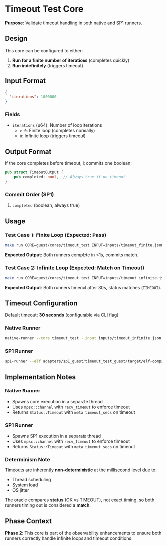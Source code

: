 # Timeout Test Core

**Purpose**: Validate timeout handling in both native and SP1 runners.

## Design

This core can be configured to either:
1. **Run for a finite number of iterations** (completes quickly)
2. **Run indefinitely** (triggers timeout)

## Input Format

```json
{
  "iterations": 1000000
}
```

### Fields
- `iterations` (u64): Number of loop iterations
  - `> 0`: Finite loop (completes normally)
  - `0`: Infinite loop (triggers timeout)

## Output Format

If the core completes before timeout, it commits one boolean:

```rust
pub struct TimeoutOutput {
    pub completed: bool,  // Always true if no timeout
}
```

### Commit Order (SP1)
1. `completed` (boolean, always true)

## Usage

### Test Case 1: Finite Loop (Expected: Pass)
```bash
make run CORE=guest/cores/timeout_test INPUT=inputs/timeout_finite.json
```

**Expected Output**: Both runners complete in <1s, commits match.

### Test Case 2: Infinite Loop (Expected: Match on Timeout)
```bash
make run CORE=guest/cores/timeout_test INPUT=inputs/timeout_infinite.json
```

**Expected Output**: Both runners timeout after 30s, status matches (`TIMEOUT`).

## Timeout Configuration

Default timeout: **30 seconds** (configurable via CLI flag)

### Native Runner
```bash
native-runner --core timeout_test --input inputs/timeout_infinite.json --timeout 10
```

### SP1 Runner
```bash
sp1-runner --elf adapters/sp1_guest/timeout_test_guest/target/elf-compilation/riscv32im-succinct-zkvm-elf/release/timeout-test-guest --input inputs/timeout_infinite.json --timeout 10
```

## Implementation Notes

### Native Runner
- Spawns core execution in a separate thread
- Uses `mpsc::channel` with `recv_timeout` to enforce timeout
- Returns `Status::Timeout` with `meta.timeout_secs` on timeout

### SP1 Runner
- Spawns SP1 execution in a separate thread
- Uses `mpsc::channel` with `recv_timeout` to enforce timeout
- Returns `Status::Timeout` with `meta.timeout_secs` on timeout

### Determinism Note

Timeouts are inherently **non-deterministic** at the millisecond level due to:
- Thread scheduling
- System load
- OS jitter

The oracle compares **status** (OK vs TIMEOUT), not exact timing, so both runners timing out is considered a **match**.

## Phase Context

**Phase 2**: This core is part of the observability enhancements to ensure both runners correctly handle infinite loops and timeout conditions.

